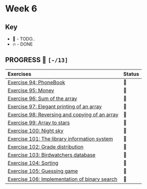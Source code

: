 # Week 6

## Key

*   🚧 - TODO..
*   🔥 - DONE

## PROGRESS 🚀 `[-/13]`

| Exercises  | Status    |
| :------------- | :------------- |
| [Exercise 94: PhoneBook](./Excercise94/)  | 🚧 |
| [Exercise 95: Money](./Excercise95/) | 🚧 |
| [Exercise 96: Sum of the array](./Excercise96/) | 🚧 |
| [Exercise 97: Elegant printing of an array](./Excercise97/) | 🚧 |
| [Exercise 98: Reversing and copying of an array](./Excercise98/) | 🚧 |
| [Exercise 99: Array to stars](./Excercise99/) | 🚧 |
| [Exercise 100: Night sky](./Excercise100/) | 🚧 |
| [Exercise 101: The library information system](./Excercise101/) | 🚧 |
| [Exercise 102: Grade distribution](./Excercise102/) | 🚧 |
| [Exercise 103: Birdwatchers database](./Excercise103/) | 🚧 |
| [Exercise 104: Sorting](./Excercise104/) | 🚧 |
| [Exercise 105: Guessing game](./Excercise105/) | 🚧 |
| [Exercise 106: Implementation of binary search](./Excercise106/) | 🚧 |
